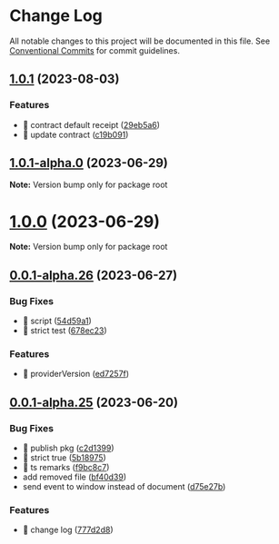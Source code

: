 # Change Log

All notable changes to this project will be documented in this file.
See [Conventional Commits](https://conventionalcommits.org) for commit guidelines.

## [1.0.1](https://portkey/Portkey-Wallet/portkey-providers/compare/v1.0.1-alpha.0...v1.0.1) (2023-08-03)

### Features

- 🎸 contract default receipt ([29eb5a6](https://portkey/Portkey-Wallet/portkey-providers/commits/29eb5a6b8f851ec09466022519aa7780eb58b160))
- 🎸 update contract ([c19b091](https://portkey/Portkey-Wallet/portkey-providers/commits/c19b0916a67e2a1196d0e3ec986114cc8a0fa37b))

## [1.0.1-alpha.0](https://portkey/Portkey-Wallet/portkey-providers/compare/v1.0.0...v1.0.1-alpha.0) (2023-06-29)

**Note:** Version bump only for package root

# [1.0.0](https://portkey/Portkey-Wallet/portkey-providers/compare/v0.0.1-alpha.26...v1.0.0) (2023-06-29)

**Note:** Version bump only for package root

## [0.0.1-alpha.26](https://portkey/Portkey-Wallet/portkey-providers/compare/v0.0.1-alpha.25...v0.0.1-alpha.26) (2023-06-27)

### Bug Fixes

- 🐛 script ([54d59a1](https://portkey/Portkey-Wallet/portkey-providers/commits/54d59a16b3e74ddc2f8e05c5f030f11e49ae16cb))
- 🐛 strict test ([678ec23](https://portkey/Portkey-Wallet/portkey-providers/commits/678ec2396543e6f9575d0e7eaf8c8d26779842d6))

### Features

- 🎸 providerVersion ([ed7257f](https://portkey/Portkey-Wallet/portkey-providers/commits/ed7257ff657395687ec07b1359f3f9b4aaeab54d))

## [0.0.1-alpha.25](https://portkey/Portkey-Wallet/portkey-providers/compare/v0.0.1-alpha.24...v0.0.1-alpha.25) (2023-06-20)

### Bug Fixes

- 🐛 publish pkg ([c2d1399](https://portkey/Portkey-Wallet/portkey-providers/commits/c2d139929d1965eaed89195c60ca37a017dbc37d))
- 🐛 strict true ([5b18975](https://portkey/Portkey-Wallet/portkey-providers/commits/5b18975052065bf76d575cfe32d6f142f09fe086))
- 🐛 ts remarks ([f9bc8c7](https://portkey/Portkey-Wallet/portkey-providers/commits/f9bc8c7ce9e9d2395f0ddcaaf748f8514967f961))
- add removed file ([bf40d39](https://portkey/Portkey-Wallet/portkey-providers/commits/bf40d39a4177c983da9eac825b40b3d44b3d55b0))
- send event to window instead of document ([d75e27b](https://portkey/Portkey-Wallet/portkey-providers/commits/d75e27bcbf182fcc860075d59528c72721acf3d1))

### Features

- 🎸 change log ([777d2d8](https://portkey/Portkey-Wallet/portkey-providers/commits/777d2d8bb2782ee8a72df6ede4639b9642919bbd))
